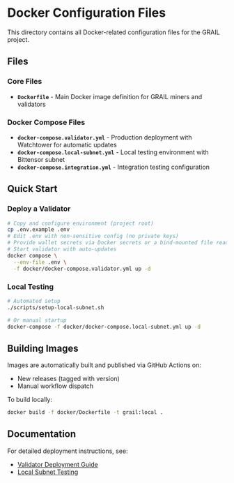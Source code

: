 # Docker Configuration Files

This directory contains all Docker-related configuration files for the GRAIL project.

## Files

### Core Files
- **`Dockerfile`** - Main Docker image definition for GRAIL miners and validators

### Docker Compose Files
- **`docker-compose.validator.yml`** - Production deployment with Watchtower for automatic updates
- **`docker-compose.local-subnet.yml`** - Local testing environment with Bittensor subnet
- **`docker-compose.integration.yml`** - Integration testing configuration

## Quick Start

### Deploy a Validator

```bash
# Copy and configure environment (project root)
cp .env.example .env
# Edit .env with non-sensitive config (no private keys)
# Provide wallet secrets via Docker secrets or a bind-mounted file read at runtime.
# Start validator with auto-updates
docker compose \
  --env-file .env \
  -f docker/docker-compose.validator.yml up -d
```

### Local Testing

```bash
# Automated setup
./scripts/setup-local-subnet.sh

# Or manual startup
docker-compose -f docker/docker-compose.local-subnet.yml up -d
```

## Building Images

Images are automatically built and published via GitHub Actions on:
- New releases (tagged with version)
- Manual workflow dispatch

To build locally:
```bash
docker build -f docker/Dockerfile -t grail:local .
```

## Documentation

For detailed deployment instructions, see:
- [Validator Deployment Guide](../docs/VALIDATOR_DEPLOYMENT.md)
- [Local Subnet Testing](../docs/local-subnet-testing.md)